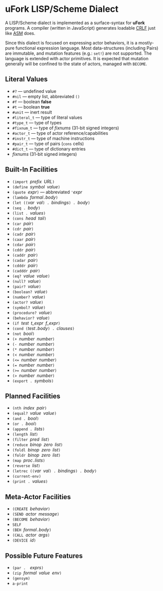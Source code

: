 # uFork LISP/Scheme Dialect

A LISP/Scheme dialect is implemented
as a surface-syntax for **uFork** programs.
A compiler (written in JavaScript)
generates loadable [CRLF](crlf.md)
just like [ASM](asm.md) does.

Since this dialect is focused on expressing actor behaviors,
it is a mostly-pure functional expression language.
Most data-structures (including Pairs) are immutable,
and mutation features (e.g.: `set!`) are not supported.
The language is extended with actor primitives.
It is expected that mutation generally will be confined
to the state of actors, managed with `BECOME`.

## Literal Values

  * `#?` — undefined value
  * `#nil` — empty list, abbreviated `()`
  * `#f` — boolean **false**
  * `#t` — boolean **true**
  * `#unit` — inert result
  * `#literal_t` — type of literal values
  * `#type_t` — type of types
  * `#fixnum_t` — type of _fixnums_ (31-bit signed integers)
  * `#actor_t` — type of actor reference/capabilities
  * `#instr_t` — type of machine instructions
  * `#pair_t` — type of pairs (`cons` cells)
  * `#dict_t` — type of dictionary entries
  * _fixnums_ (31-bit signed integers)

## Built-In Facilities

  * `(import `_prefix_` `_URL_`)`
  * `(define `_symbol_` `_value_`)`
  * `(quote `_expr_`)` — abbreviated `'`_expr_
  * `(lambda `_formal_` . `_body_`)`
  * `(let ((`_var_` `_val_`) . `_bindings_`) . `_body_`)`
  * `(seq . `_body_`)`
  * `(list . `_values_`)`
  * `(cons `_head_` `_tail_`)`
  * `(car `_pair_`)`
  * `(cdr `_pair_`)`
  * `(cadr `_pair_`)`
  * `(caar `_pair_`)`
  * `(cdar `_pair_`)`
  * `(cddr `_pair_`)`
  * `(caddr `_pair_`)`
  * `(cadar `_pair_`)`
  * `(cdddr `_pair_`)`
  * `(cadddr `_pair_`)`
  * `(eq? `_value_` `_value_`)`
  * `(null? `_value_`)`
  * `(pair? `_value_`)`
  * `(boolean? `_value_`)`
  * `(number? `_value_`)`
  * `(actor? `_value_`)`
  * `(symbol? `_value_`)`
  * `(procedure? `_value_`)`
  * `(behavior? `_value_`)`
  * `(if `_test_` `_t_expr_` `_f_expr_`)`
  * `(cond (`_test_` . `_body_`) . `_clauses_`)`
  * `(not `_bool_`)`
  * `(+ `_number_` `_number_`)`
  * `(- `_number_` `_number_`)`
  * `(* `_number_` `_number_`)`
  * `(< `_number_` `_number_`)`
  * `(<= `_number_` `_number_`)`
  * `(= `_number_` `_number_`)`
  * `(>= `_number_` `_number_`)`
  * `(> `_number_` `_number_`)`
  * `(export . `_symbols_`)`

## Planned Facilities

  * `(nth `_index_` `_pair_`)`
  * `(equal? `_value_` `_value_`)`
  * `(and . `_bool_`)`
  * `(or . `_bool_`)`
  * `(append . `_lists_`)`
  * `(length `_list_`)`
  * `(filter `_pred_` `_list_`)`
  * `(reduce `_binop_` `_zero_` `_list_`)`
  * `(foldl `_binop_` `_zero_` `_list_`)`
  * `(foldr `_binop_` `_zero_` `_list_`)`
  * `(map `_proc_` . `_lists_`)`
  * `(reverse `_list_`)`
  * `(letrec ((`_var_` `_val_`) . `_bindings_`) . `_body_`)`
  * `(current-env)`
  * `(print . `_values_`)`

## Meta-Actor Facilities

  * `(CREATE `_behavior_`)`
  * `(SEND `_actor_` `_message_`)`
  * `(BECOME `_behavior_`)`
  * `SELF`
  * `(BEH `_formal_` . `_body_`)`
  * `(CALL `_actor_` `_args_`)`
  * `(DEVICE `_id_`)`

## Possible Future Features
  * `(par .  `_exprs_`)`
  * `(zip `_formal_` `_value_` `_env_`)`
  * `(gensym)`
  * `a-print`
